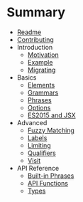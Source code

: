 # Summary

* [Readme](README.md)
* [Contributing](CONTRIBUTING.md)
* Introduction
  * [Motivation](doc/introduction/motivation.md)
  * [Example](doc/introduction/example.md)
  * [Migrating](doc/introduction/migrating.md)
* Basics
  * [Elements](doc/basics/elements.md)
  * [Grammars](doc/basics/grammars.md)
  * [Phrases](doc/basics/phrases.md)
  * [Options](doc/basics/options.md)
  * [ES2015 and JSX](doc/basics/es2015andjsx.md)
* Advanced
  * [Fuzzy Matching](doc/advanced/fuzzy.md)
  * [Labels](doc/advanced/labels.md)
  * [Limiting](doc/advanced/limiting.md)
  * [Qualifiers](doc/advanced/qualifiers.md)
  * [Visit](doc/advanced/visit.md)
* API Reference
  * [Built-in Phrases](doc/apireference/phrases.md)
  * [API Functions](doc/apireference/apifunctions.md)
  * [Types](doc/apireference/types.md)
